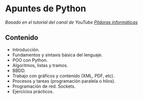 # Apuntes de Python

_Basado en el tutorial del canal de YouTube [Píldoras informáticas](https://www.youtube.com/playlist?list=PLU8oAlHdN5BlvPxziopYZRd55pdqFwkeS)_

## Contenido

* Introducción.
* Fundamentos y sintaxis básica del lenguaje.
* POO con Python.
* Algoritmos, listas y tramos.
* BBDD.
* Trabajo con gráficos y contenido (XML, PDF, etc).
* Procesos y tareas (programación paralela o hilos).
* Programación de red. Sockets.
* Ejercicios prácticos.